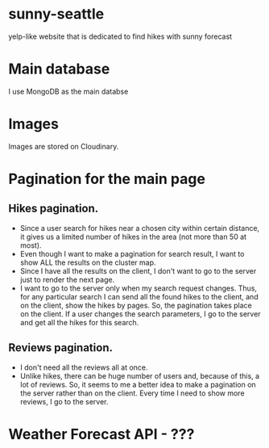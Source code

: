 # sunny-seattle
yelp-like website that is dedicated to find hikes with sunny forecast

# Main database
I use MongoDB as the main databse

# Images
Images are stored on Cloudinary.

# Pagination for the main page
## Hikes pagination. 
- Since a user search for hikes near a chosen city within certain distance, it gives us a limited number of hikes in the area (not more than 50 at most). 
- Even though I want to make a pagination for search result, I want to show ALL the results on the cluster map.
- Since I have all the results on the client, I don't want to go to the server just to render the next page.
- I want to go to the server only when my search request changes.
Thus, for any particular search I can send all the found hikes to the client, and on the client, show the hikes by pages. So, the pagination takes place on the client. 
If a user changes the search parameters, I go to the server and get all the hikes for this search.

## Reviews pagination.
- I don't need all the reviews all at once.
- Unlike hikes, there can be huge number of users and, because of this, a lot of reviews.
So, it seems to me a better idea to make a pagination on the server rather than on the client. Every time I need to show more reviews, I go to the server.


# Weather Forecast API - ???
